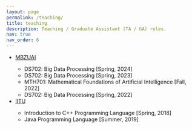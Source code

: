 ```yaml
---
layout: page
permalink: /teaching/
title: teaching
description: Teaching / Graduate Assistant (TA / GA) roles. 
nav: true
nav_order: 6
---
```


<!-- For now, this page is assumed to be a static description of your courses. You can convert it to a collection similar to `_projects/` so that you can have a dedicated page for each course. -->
<!-- Organize your courses by years, topics, or universities, however you like! -->

<div class="row">
    <div class="col-sm-12">
        <ul>
            <li><a href="https://mbzuai.ac.ae">MBZUAI</a></li>
            <ul>
                <li>DS702: Big Data Processing [Spring, 2024]</li>
                <li>DS702: Big Data Processing [Spring, 2023]</li>
                <li>MTH701: Mathematical Foundations of Artificial Intelligence [Fall, 2022]</li>
                <li>DS702: Big Data Processing [Spring, 2022]</li>
            </ul>
            <li><a href="https://iitu.edu.kz/">IITU</a></li>
            <ul>
                <li>Introduction to C++ Programming Language [Spring, 2018]</li>
                <li>Java Programming Language [Summer, 2019]</li>
            </ul>
        </ul>
    </div>
</div>